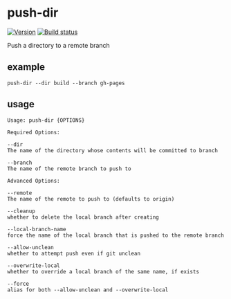 # push-dir

[![Version][version-badge]][version-href]
[![Build status][build-badge]][build-href]

Push a directory to a remote branch

## example

```
push-dir --dir build --branch gh-pages
```

## usage

```
Usage: push-dir {OPTIONS}

Required Options:

--dir
The name of the directory whose contents will be committed to branch

--branch
The name of the remote branch to push to

Advanced Options:

--remote
The name of the remote to push to (defaults to origin)

--cleanup
whether to delete the local branch after creating

--local-branch-name
force the name of the local branch that is pushed to the remote branch

--allow-unclean
whether to attempt push even if git unclean

--overwrite-local
whether to override a local branch of the same name, if exists

--force
alias for both --allow-unclean and --overwrite-local
```


[version-badge]: https://img.shields.io/npm/v/push-dir.svg
[version-href]: https://www.npmjs.com/package/push-dir

[build-badge]: https://travis-ci.org/L33T-KR3W/push-dir.svg
[build-href]: https://travis-ci.org/L33T-KR3W/push-dir
